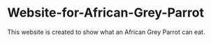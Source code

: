 # Website-for-African-Grey-Parrot
This website is created to show what an African Grey Parrot can eat. 
